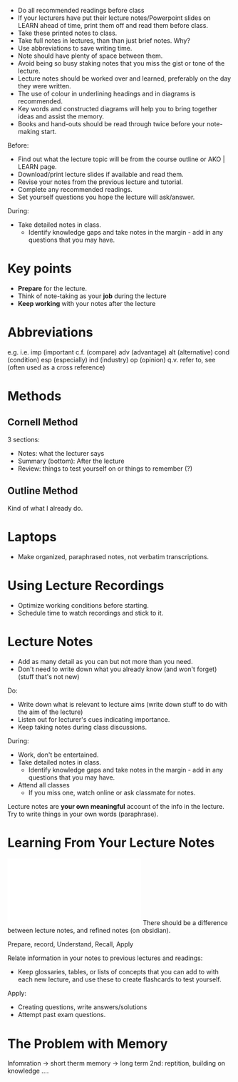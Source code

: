 - Do all recommended readings before class
- If your lecturers have put their lecture notes/Powerpoint slides on LEARN ahead of time, print them off and read them before class.
- Take these printed notes to class.
- Take full notes in lectures, than than just brief notes.
	Why?
- Use abbreviations to save writing time.
- Note should have plenty of space between them.
- Avoid being so busy staking notes that you miss the gist or tone of the lecture.
- Lecture notes should be worked over and learned, preferably on the day they were written.
- The use of colour in underlining headings and in diagrams is recommended.
- Key words and constructed diagrams will help you to bring together ideas and assist the memory.
- Books and hand-outs should be read through twice before your note-making start.

Before:
- Find out what the lecture topic will be from the course outline or AKO | LEARN page.
- Download/print lecture slides if available and read them.
- Revise your notes from the previous lecture and tutorial.
- Complete any recommended readings.
- Set yourself questions you hope the lecture will ask/answer.

During:
- Take detailed notes in class.
	- Identify knowledge gaps and take notes in the margin - add in any questions that you may have.
# Key points
- **Prepare** for the lecture.
- Think of note-taking as your **job** during the lecture
- **Keep working** with your notes after the lecture
# Abbreviations
e.g.
i.e.
imp (important
c.f. (compare)
adv (advantage)
alt (alternative)
cond (condition)
esp (especially)
ind (industry)
op (opinion)
q.v. refer to, see (often used as a cross reference)
# Methods
## Cornell Method
3 sections:
- Notes: what the lecturer says
- Summary (bottom): After the lecture
- Review: things to test yourself on or things to remember (?)
## Outline Method
Kind of what I already do.
# Laptops
- Make organized, paraphrased notes, not verbatim transcriptions.
# Using Lecture Recordings
- Optimize working conditions before starting.
- Schedule time to watch recordings and stick to it.
# Lecture Notes
- Add as many detail as you can but not more than you need.
- Don't need to write down what you already know (and won't forget) (stuff that's not new)

Do:
- Write down what is relevant to lecture aims (write down stuff to do with the aim of the lecture)
- Listen out for lecturer's cues indicating importance.
- Keep taking notes during class discussions.

During:
- Work, don't be entertained.
- Take detailed notes in class.
	- Identify knowledge gaps and take notes in the margin - add in any questions that you may have.
- Attend all classes
	- If you miss one, watch online or ask classmate for notes.

Lecture notes are **your own meaningful** account of the info in the lecture. Try to write things in your own words (paraphrase).

# Learning From Your Lecture Notes
![500|center](note-taking-process.excalidraw.md)
There should be a difference between lecture notes, and refined notes (on obsidian).

Prepare, record, Understand, Recall, Apply


Relate information in your notes to previous lectures and readings:
- Keep glossaries, tables, or lists of concepts that you can add to with each new lecture, and use these to create flashcards to test yourself.

Apply:
- Creating questions, write answers/solutions
- Attempt past exam questions.
# The Problem with Memory
Infomration -> short therm memory -> long term
2nd: reptition, building on knowledge ....